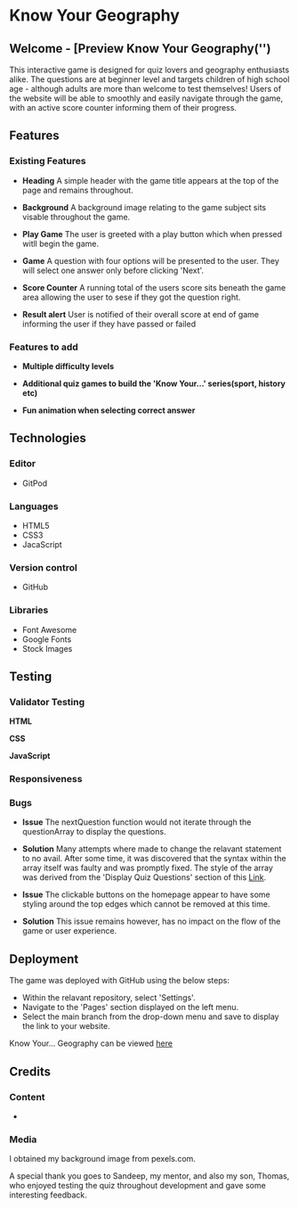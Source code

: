 # Know Your Geography

## Welcome - [Preview Know Your Geography('')
This interactive game is designed for quiz lovers and geography enthusiasts alike. The questions are at beginner level and targets children of high school age - although adults are more than welcome to test themselves!
Users of the website will be able to smoothly and easily navigate through the game, with an active score counter informing them of their progress.

 <amiresponsive img>

## Features

### Existing Features

- __Heading__
A simple header with the game title appears at the top of the page and remains throughout.

- __Background__
A background image relating to the game subject sits visable throughout the game. 

- __Play Game__
The user is greeted with a play button which when pressed witll begin the game.

- __Game__
A question with four options will be presented to the user. They will select one answer only before clicking 'Next'.

- __Score Counter__
A running total of the users score sits beneath the game area allowing the user to sese if they got the question right.

- __Result alert__
User is notified of their overall score at end of game informing the user if they have passed or failed

### Features to add

- __Multiple difficulty levels__

- __Additional quiz games to build the 'Know Your...' series(sport, history etc)__

- __Fun animation when selecting correct answer__

## Technologies

### Editor
- GitPod

### Languages
- HTML5
- CSS3
- JacaScript


### Version control
- GitHub


### Libraries
- Font Awesome
- Google Fonts
- Stock Images

## Testing

### Validator Testing

__HTML__

__CSS__

__JavaScript__

### Responsiveness

### Bugs

- <b>Issue</b>
The nextQuestion function would not iterate through the questionArray to display the questions.

- <b>Solution</b>
Many attempts where made to change the relavant statement to no avail. After some time, it was discovered that the syntax within the array itself was faulty and was promptly fixed. The style of the array was derived from the 'Display Quiz Questions' section of this [Link](https://www.sitepoint.com/simple-javascript-quiz/).

- <b>Issue</b>
The clickable buttons on the homepage appear to have some styling around the top edges which cannot be removed at this time.

- <b>Solution</b>
This issue remains however, has no impact on the flow of the game or user experience.

## Deployment
The game was deployed with GitHub using the below steps:

- Within the relavant repository, select 'Settings'.
- Navigate to the 'Pages' section displayed on the left menu.
- Select the main branch from the drop-down menu and save to display the link to your website.

Know Your... Geography can be viewed [here]("https://jamitag.github.io/Know-Your-Geography/")

## Credits

### Content

- 

### Media

I obtained my background image from pexels.com.

A special thank you goes to Sandeep, my mentor, and also my son, Thomas, who enjoyed testing the quiz throughout development and gave some interesting feedback.